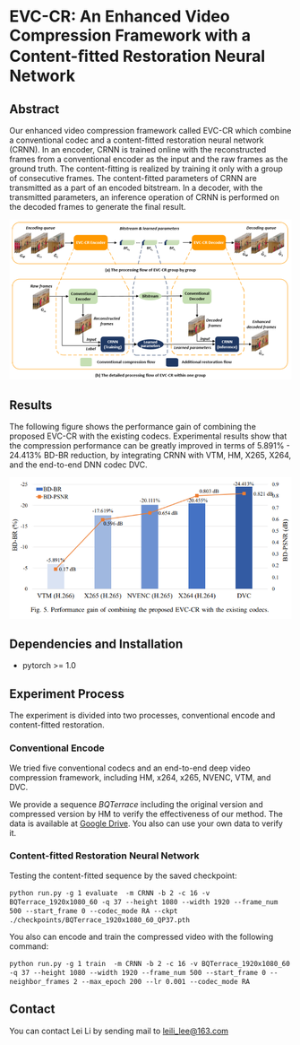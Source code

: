 

# EVC-CR: An Enhanced Video Compression Framework with a Content-ﬁtted Restoration Neural Network 

## Abstract

Our enhanced video compression framework called EVC-CR which combine a conventional codec and a content-fitted restoration neural network (CRNN). In an encoder, CRNN is trained online with the reconstructed frames from a conventional encoder as the input and the raw frames as the ground truth. The content-fitting is realized by training it only with a group of consecutive frames. The content-fitted parameters of CRNN are transmitted as a part of an encoded bitstream. In a decoder, with the transmitted parameters, an inference operation of CRNN is performed on the decoded frames to generate the final result.

![framework](./img/framework.png)

## Results

The following figure shows the performance gain of combining the proposed EVC-CR with the existing codecs. Experimental results show that the compression performance can be greatly improved in terms
of 5.891% - 24.413% BD-BR reduction, by integrating CRNN with VTM, HM, X265, X264, and the end-to-end DNN codec DVC. 

![performance](./img/performance.png)



## Dependencies and Installation

* pytorch >= 1.0

  

## Experiment Process
The experiment is divided into two processes, conventional encode and content-fitted restoration.
### Conventional Encode

We tried five conventional codecs and an end-to-end deep video compression framework, including HM, x264, x265, NVENC, VTM, and DVC. 


We provide a sequence *BQTerrace* including the original version and compressed version by HM to verify the effectiveness of our method. The data is available at [Google Drive](https://drive.google.com/drive/folders/1-Fcm4ZqyXk4aJgjwwo51HoSQVzvfrJPS?usp=sharing). You also can use your own data to verify it.



### Content-fitted Restoration Neural Network

Testing the content-fitted sequence by the saved checkpoint:

```
python run.py -g 1 evaluate  -m CRNN -b 2 -c 16 -v BQTerrace_1920x1080_60 -q 37 --height 1080 --width 1920 --frame_num 500 --start_frame 0 --codec_mode RA --ckpt ./checkpoints/BQTerrace_1920x1080_60_QP37.pth
```

You also can encode and train the compressed video with the following command:

```
python run.py -g 1 train  -m CRNN -b 2 -c 16 -v BQTerrace_1920x1080_60 -q 37 --height 1080 --width 1920 --frame_num 500 --start_frame 0 --neighbor_frames 2 --max_epoch 200 --lr 0.001 --codec_mode RA
```



## Contact

You can contact Lei Li by sending mail to leili_lee@163.com